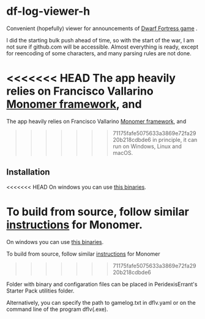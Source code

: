 # df-log-viewer-h

Convenient (hopefully) viewer for announcements of 
[Dwarf Fortress game](http://www.bay12games.com/dwarves/) .

I did the starting bulk push ahead of time, so with the start of the war, 
I am not sure if github.com will be accessible.
Almost everything is ready, except for reencoding of some characters,
and many parsing rules are not done.

<<<<<<< HEAD
The app heavily relies on Francisco Vallarino 
[Monomer framework](https://github.com/fjvallarino/monomer), and 
=======
The app heavily relies on Francisco Vallarino [Monomer framework](https://github.com/fjvallarino/monomer), and 
>>>>>>> 71175fafe5075633a3869e72fa2920b218cdbde6
in principle, it can run on Windows, Linux and macOS.

## Installation

<<<<<<< HEAD
On windows you can use 
[this binaries](https://drive.google.com/file/d/11teNPY7dQbf0PWJwYPqMBFyVDcfpCRPL/view?usp=sharing).

To build from source, follow similar 
[instructions](https://github.com/fjvallarino/monomer/blob/main/docs/tutorials/00-setup.md) 
for Monomer.
=======
On windows you can use [this binaries](https://drive.google.com/file/d/11teNPY7dQbf0PWJwYPqMBFyVDcfpCRPL/view?usp=sharing).

To build from source, follow similar 
[instructions](https://github.com/fjvallarino/monomer/blob/main/docs/tutorials/00-setup.md) 
for Monomer
>>>>>>> 71175fafe5075633a3869e72fa2920b218cdbde6

Folder with binary and configaration files can be placed in 
PeridexisErrant's Starter Pack utilities folder. 

Alternatively, you can specify the path to gamelog.txt in dflv.yaml
or on the command line of the program dflv(.exe).




